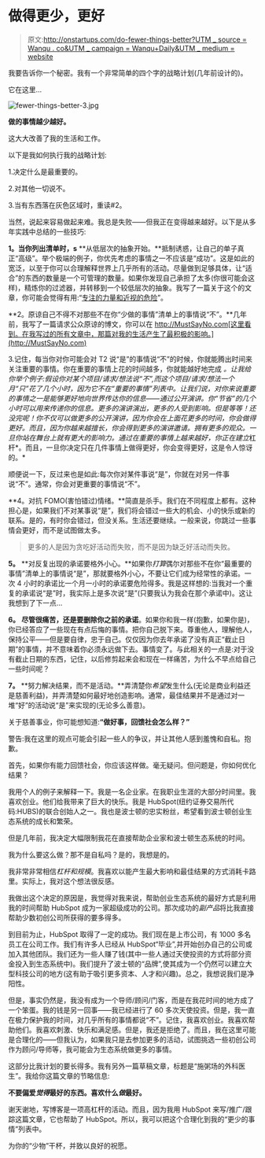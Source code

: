 # 做得更少，更好

> 原文:[http://onstartups.com/do-fewer-things-better?UTM _ source = Wanqu . co&UTM _ campaign = Wanqu+Daily&UTM _ medium = website](http://onstartups.com/do-fewer-things-better?utm_source=wanqu.co&utm_campaign=Wanqu+Daily&utm_medium=website)

 我要告诉你一个秘密。我有一个非常简单的四个字的战略计划(几年前设计的)。

它在这里...

![fewer-things-better-3.jpg](../Images/f4efdceb7971b2dba336bcf37dea94c8.png "fewer-things-better-3.jpg")

**做的事情越少越好。**

这大大改善了我的生活和工作。

以下是我如何执行我的战略计划:

1.决定什么是最重要的。

2.对其他一切说不。

3.当有东西落在灰色区域时，重读#2。

当然，说起来容易做起来难。我总是失败——但我正在变得越来越好。以下是从多年实践中总结的一些技巧:

**1。当你列出清单时，s** **从低层次的抽象开始。**抵制诱惑，让自己的单子真正“高级”。举个极端的例子，你优先考虑的事情之一不应该是“成功”。这是如此的宽泛，以至于你可以合理解释世界上几乎所有的活动。尽量做到足够具体，让“适合”的东西的数量是一个可管理的数量。如果你发现自己承担了太多(你很可能会这样)，精炼你的过滤器，并转移到一个较低层次的抽象。我写了一篇关于这个的文章，你可能会觉得有用:“[专注的力量和近视的危险](http://onstartups.com/tabid/3339/bid/85680/The-Power-of-Focus-And-The-Peril-Of-Myopia.aspx)”。

**2。原谅自己不得不对那些不在你“少做的事情”清单上的事情说“不”。**几年前，我写了一篇请求公众原谅的博文，你可以在 http://MustSayNo.com[这里看到。在我写过的所有文章中，那篇对我的生活产生了最积极的影响。](http://MustSayNo.com)

3.记住，每当你对你可能会对 T2 说“是”的事情说“不”的时候，你就能腾出时间来关注重要的事情。你在重要的事情上花的时间越多，你就能越好地完成 *。让我给你举个例子:假设你对某个项目/请求/想法说“不”,而这个项目/请求/想法一个月“只”花了几个小时，因为它不在“重要的事情”列表中。让我们说，对你来说重要的事情之一是能够更好地向世界传达你的信息——通过公开演讲。你“节省”的几个小时可以用来传递你的信息。更多的演讲演出，更多的人受到影响。但是等等！还没完呢！你不仅可以做更多的公开演讲，因为你会在上面花更多的时间，你会做得更好。而且，因为你越来越擅长，你会得到更多的演讲邀请。拥有更多的观众。一旦你站在舞台上就有更大的影响力。通过在重要的事情上越来越好，你正在建立*杠杆*。而且，一旦你决定只在几件事情上做得更好，你会变得更好，这是令人惊讶的。*

顺便说一下，反过来也是如此:每次你对某件事说“是”，你就在对另一件事说“不”。通常，你会对更重要的事情说“不”。

**4。对抗 FOMO(害怕错过)情绪。**简直是杀手。我们在不同程度上都有。这种担心是，如果我们不对某事说“是”，我们将会错过一些大的机会、小的快乐或新的联系。是的，有时你会错过，但没关系。生活还要继续。一般来说，你跳过一些事情会更好，而不是试图做太多。

> 更多的人是因为贪吃好活动而失败，而不是因为缺乏好活动而失败。

**5。** **对反复出现的承诺要格外小心。**如果你*打算*偶尔对那些不在你“最重要的事情”清单上的事情说“是”，那就要格外小心，不要让它们成为经常性的承诺。一次 4 小时的承诺比一个月一小时的承诺要危险得多。我是这样想的:当我对一个重复的承诺说“是”时，我实际上是多次说“是”(只要我认为我会在那个承诺中)。这让我想到了下一点...

**6。** **尽管很痛苦，还是要删除你之前的承诺**。如果你和我一样(抱歉，如果你是)，你已经答应了一些现在有点后悔的事情。把你自己脱下来。尊重他人，理解他人，保持公平——但是要自律，忠于自己。仅仅因为你去年承诺了没有真正“截止日期”的事情，并不意味着你必须永远做下去。事情变了。与此相关的一点是:对于没有截止日期的东西，记住，以后修剪起来会和现在一样痛苦，为什么不早点给自己一些时间呢？

**7。** **努力解决结果，而不是活动。**弄清楚你*希望*发生什么(无论是商业利益还是慈善利益)，并弄清楚如何最好地创造影响。通常，最佳结果并不是通过对一堆“好”的活动说“是”来实现的(无论多么善意)。

关于慈善事业，你可能想知道:**“做好事，回馈社会怎么样？”**

警告:我在这里的观点可能会引起一些人的争议，并让其他人感到羞愧和自私。抱歉。

首先，如果你有能力回馈社会，你应该这样做。毫无疑问。但问题是，你如何优化结果？

我用个人的例子来解释一下。我是一名企业家。在我职业生涯的大部分时间里。我喜欢创业。他们给我带来了巨大的快乐。我是 HubSpot(纽约证券交易所代码:HUBS)的联合创始人之一。我也是波士顿的忠实粉丝，希望看到波士顿创业生态系统的成长和繁荣。

但是几年前，我决定大幅限制我花在直接帮助企业家和波士顿生态系统的时间。

我为什么要这么做？那不是自私吗？是的，我想是的。

我非常非常相信*杠杆和规模*。我喜欢以能产生最大影响和最佳结果的方式消耗卡路里。实际上，我对这个想法很反感。

我做出这个决定的原因是，我觉得对我来说，帮助创业生态系统的最好方式是利用我的时间帮助 HubSpot 成为一家超级成功的公司。那次成功的*副产品*将比我直接帮助少数初创公司所获得的要多得多。

到目前为止，HubSpot 取得了一定的成功。我们现在是上市公司，有 1000 多名员工在公司工作。我们有许多人已经从 HubSpot“毕业”,并开始创办自己的公司或加入其他团队。我们还为一些人赚了钱(其中一些人通过天使投资的方式将部分资金投入到生态系统中)。我们提升了波士顿的“品牌”,使其成为一个仍然可以建立大型科技公司的地方(这有助于吸引更多资本、人才和兴趣)。总之，我想说我们是净阳性。

但是，事实仍然是，我没有成为一个导师/顾问/门客，而是在我花时间的地方成了一个笨蛋。我的钱是另一回事——我已经进行了 60 多次天使投资。但是，我一直在极力保护我的时间，对几乎所有的事情都说“不”。记住，我喜欢创业。我喜欢帮助他们。我喜欢刺激、快乐和满足感。但是，我还是拒绝了。而且，我在这里可能是合理化的——但我认为，如果我只是去参加更多的活动，试图挑选一些初创公司作为顾问/导师等，我可能会为生态系统做更多的事情。

这部分比我计划的要长得多。我有另外一篇草稿文章，标题是“施粥场的外科医生”。我给你这篇文章的节略信息:

**不要偏爱*觉得*最好的东西。喜欢什么*做*最好。**

谢天谢地，写博客是一项高杠杆的活动。而且，因为我用 HubSpot 来写/推广/跟踪这篇文章，它也帮助了 HubSpot。所以，我可以把这个合理化到我的“更少的事情”列表中。

为你的“少物”干杯，并致以良好的祝愿。